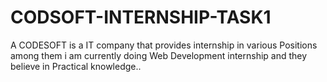 # CODSOFT-INTERNSHIP-TASK1
A CODESOFT is a IT company that provides internship in various Positions among them i am currently doing Web Development internship and they believe in Practical knowledge..
